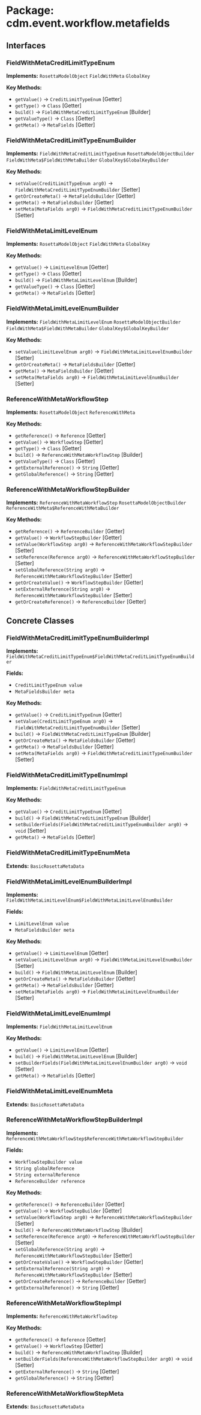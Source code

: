 # Package: cdm.event.workflow.metafields

## Interfaces

### FieldWithMetaCreditLimitTypeEnum
**Implements:** `RosettaModelObject` `FieldWithMeta` `GlobalKey` 

**Key Methods:**
- `getValue()` → `CreditLimitTypeEnum` [Getter]
- `getType()` → `Class` [Getter]
- `build()` → `FieldWithMetaCreditLimitTypeEnum` [Builder]
- `getValueType()` → `Class` [Getter]
- `getMeta()` → `MetaFields` [Getter]

### FieldWithMetaCreditLimitTypeEnumBuilder
**Implements:** `FieldWithMetaCreditLimitTypeEnum` `RosettaModelObjectBuilder` `FieldWithMeta$FieldWithMetaBuilder` `GlobalKey$GlobalKeyBuilder` 

**Key Methods:**
- `setValue(CreditLimitTypeEnum arg0)` → `FieldWithMetaCreditLimitTypeEnumBuilder` [Setter]
- `getOrCreateMeta()` → `MetaFieldsBuilder` [Getter]
- `getMeta()` → `MetaFieldsBuilder` [Getter]
- `setMeta(MetaFields arg0)` → `FieldWithMetaCreditLimitTypeEnumBuilder` [Setter]

### FieldWithMetaLimitLevelEnum
**Implements:** `RosettaModelObject` `FieldWithMeta` `GlobalKey` 

**Key Methods:**
- `getValue()` → `LimitLevelEnum` [Getter]
- `getType()` → `Class` [Getter]
- `build()` → `FieldWithMetaLimitLevelEnum` [Builder]
- `getValueType()` → `Class` [Getter]
- `getMeta()` → `MetaFields` [Getter]

### FieldWithMetaLimitLevelEnumBuilder
**Implements:** `FieldWithMetaLimitLevelEnum` `RosettaModelObjectBuilder` `FieldWithMeta$FieldWithMetaBuilder` `GlobalKey$GlobalKeyBuilder` 

**Key Methods:**
- `setValue(LimitLevelEnum arg0)` → `FieldWithMetaLimitLevelEnumBuilder` [Setter]
- `getOrCreateMeta()` → `MetaFieldsBuilder` [Getter]
- `getMeta()` → `MetaFieldsBuilder` [Getter]
- `setMeta(MetaFields arg0)` → `FieldWithMetaLimitLevelEnumBuilder` [Setter]

### ReferenceWithMetaWorkflowStep
**Implements:** `RosettaModelObject` `ReferenceWithMeta` 

**Key Methods:**
- `getReference()` → `Reference` [Getter]
- `getValue()` → `WorkflowStep` [Getter]
- `getType()` → `Class` [Getter]
- `build()` → `ReferenceWithMetaWorkflowStep` [Builder]
- `getValueType()` → `Class` [Getter]
- `getExternalReference()` → `String` [Getter]
- `getGlobalReference()` → `String` [Getter]

### ReferenceWithMetaWorkflowStepBuilder
**Implements:** `ReferenceWithMetaWorkflowStep` `RosettaModelObjectBuilder` `ReferenceWithMeta$ReferenceWithMetaBuilder` 

**Key Methods:**
- `getReference()` → `ReferenceBuilder` [Getter]
- `getValue()` → `WorkflowStepBuilder` [Getter]
- `setValue(WorkflowStep arg0)` → `ReferenceWithMetaWorkflowStepBuilder` [Setter]
- `setReference(Reference arg0)` → `ReferenceWithMetaWorkflowStepBuilder` [Setter]
- `setGlobalReference(String arg0)` → `ReferenceWithMetaWorkflowStepBuilder` [Setter]
- `getOrCreateValue()` → `WorkflowStepBuilder` [Getter]
- `setExternalReference(String arg0)` → `ReferenceWithMetaWorkflowStepBuilder` [Setter]
- `getOrCreateReference()` → `ReferenceBuilder` [Getter]

## Concrete Classes

### FieldWithMetaCreditLimitTypeEnumBuilderImpl
**Implements:** `FieldWithMetaCreditLimitTypeEnum$FieldWithMetaCreditLimitTypeEnumBuilder` 

**Fields:**
- `CreditLimitTypeEnum value`
- `MetaFieldsBuilder meta`

**Key Methods:**
- `getValue()` → `CreditLimitTypeEnum` [Getter]
- `setValue(CreditLimitTypeEnum arg0)` → `FieldWithMetaCreditLimitTypeEnumBuilder` [Setter]
- `build()` → `FieldWithMetaCreditLimitTypeEnum` [Builder]
- `getOrCreateMeta()` → `MetaFieldsBuilder` [Getter]
- `getMeta()` → `MetaFieldsBuilder` [Getter]
- `setMeta(MetaFields arg0)` → `FieldWithMetaCreditLimitTypeEnumBuilder` [Setter]

### FieldWithMetaCreditLimitTypeEnumImpl
**Implements:** `FieldWithMetaCreditLimitTypeEnum` 

**Key Methods:**
- `getValue()` → `CreditLimitTypeEnum` [Getter]
- `build()` → `FieldWithMetaCreditLimitTypeEnum` [Builder]
- `setBuilderFields(FieldWithMetaCreditLimitTypeEnumBuilder arg0)` → `void` [Setter]
- `getMeta()` → `MetaFields` [Getter]

### FieldWithMetaCreditLimitTypeEnumMeta
**Extends:** `BasicRosettaMetaData` 

### FieldWithMetaLimitLevelEnumBuilderImpl
**Implements:** `FieldWithMetaLimitLevelEnum$FieldWithMetaLimitLevelEnumBuilder` 

**Fields:**
- `LimitLevelEnum value`
- `MetaFieldsBuilder meta`

**Key Methods:**
- `getValue()` → `LimitLevelEnum` [Getter]
- `setValue(LimitLevelEnum arg0)` → `FieldWithMetaLimitLevelEnumBuilder` [Setter]
- `build()` → `FieldWithMetaLimitLevelEnum` [Builder]
- `getOrCreateMeta()` → `MetaFieldsBuilder` [Getter]
- `getMeta()` → `MetaFieldsBuilder` [Getter]
- `setMeta(MetaFields arg0)` → `FieldWithMetaLimitLevelEnumBuilder` [Setter]

### FieldWithMetaLimitLevelEnumImpl
**Implements:** `FieldWithMetaLimitLevelEnum` 

**Key Methods:**
- `getValue()` → `LimitLevelEnum` [Getter]
- `build()` → `FieldWithMetaLimitLevelEnum` [Builder]
- `setBuilderFields(FieldWithMetaLimitLevelEnumBuilder arg0)` → `void` [Setter]
- `getMeta()` → `MetaFields` [Getter]

### FieldWithMetaLimitLevelEnumMeta
**Extends:** `BasicRosettaMetaData` 

### ReferenceWithMetaWorkflowStepBuilderImpl
**Implements:** `ReferenceWithMetaWorkflowStep$ReferenceWithMetaWorkflowStepBuilder` 

**Fields:**
- `WorkflowStepBuilder value`
- `String globalReference`
- `String externalReference`
- `ReferenceBuilder reference`

**Key Methods:**
- `getReference()` → `ReferenceBuilder` [Getter]
- `getValue()` → `WorkflowStepBuilder` [Getter]
- `setValue(WorkflowStep arg0)` → `ReferenceWithMetaWorkflowStepBuilder` [Setter]
- `build()` → `ReferenceWithMetaWorkflowStep` [Builder]
- `setReference(Reference arg0)` → `ReferenceWithMetaWorkflowStepBuilder` [Setter]
- `setGlobalReference(String arg0)` → `ReferenceWithMetaWorkflowStepBuilder` [Setter]
- `getOrCreateValue()` → `WorkflowStepBuilder` [Getter]
- `setExternalReference(String arg0)` → `ReferenceWithMetaWorkflowStepBuilder` [Setter]
- `getOrCreateReference()` → `ReferenceBuilder` [Getter]
- `getExternalReference()` → `String` [Getter]

### ReferenceWithMetaWorkflowStepImpl
**Implements:** `ReferenceWithMetaWorkflowStep` 

**Key Methods:**
- `getReference()` → `Reference` [Getter]
- `getValue()` → `WorkflowStep` [Getter]
- `build()` → `ReferenceWithMetaWorkflowStep` [Builder]
- `setBuilderFields(ReferenceWithMetaWorkflowStepBuilder arg0)` → `void` [Setter]
- `getExternalReference()` → `String` [Getter]
- `getGlobalReference()` → `String` [Getter]

### ReferenceWithMetaWorkflowStepMeta
**Extends:** `BasicRosettaMetaData` 

